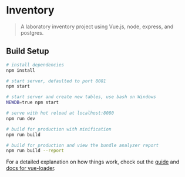# Inventory

> A laboratory inventory project using Vue.js, node, express, and postgres.

## Build Setup

``` bash
# install dependencies
npm install

# start server, defaulted to port 8081
npm start

# start server and create new tables, use bash on Windows
NEWDB=true npm start

# serve with hot reload at localhost:8080
npm run dev

# build for production with minification
npm run build

# build for production and view the bundle analyzer report
npm run build --report
```

For a detailed explanation on how things work, check out the [guide](http://vuejs-templates.github.io/webpack/) and [docs for vue-loader](http://vuejs.github.io/vue-loader).
